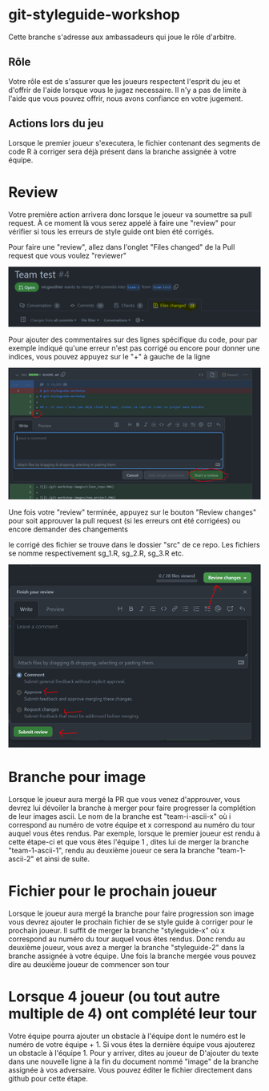 # git-styleguide-workshop

Cette branche s'adresse aux ambassadeurs qui joue le rôle d'arbitre.


## Rôle

Votre rôle est de s'assurer que les joueurs respectent l'esprit du jeu et d'offrir de l'aide lorsque vous le jugez necessaire. Il n'y a pas de limite à l'aide que vous pouvez offrir, nous avons confiance en votre jugement.

## Actions lors du jeu

Lorsque le premier joueur s'executera, le fichier contenant des segments de code R à corriger sera déjà présent dans la branche assignée à votre équipe.

# Review 

Votre première action arrivera donc lorsque le joueur va soumettre sa pull request. À ce moment là vous serez appelé à faire une "review" pour vérifier si tous les erreurs de style guide ont bien été corrigés.

Pour faire une "review", allez dans l'onglet "Files changed" de la Pull request que vous voulez "reviewer"

![](./git-workshop-images/files_changed.PNG)

Pour ajouter des commentaires sur des lignes spécifique du code, pour par exemple indiqué qu'une erreur n'est pas corrigé ou encore pour donner une indices, vous pouvez appuyez sur le "+" à gauche de la ligne

![](./git-workshop-images/add_comment.PNG)

Une fois votre "review" terminée, appuyez sur le bouton "Review changes" pour soit approuver la pull request (si les erreurs ont été corrigées) ou encore demander des changements

le corrigé des fichier se trouve dans le dossier "src" de ce repo. Les fichiers se nomme respectivement sg_1.R, sg_2.R, sg_3.R etc.


![](./git-workshop-images/submit_review.PNG)

# Branche pour image

Lorsque le joueur aura mergé la PR que vous venez d'approuver, vous devrez lui dévoiler la branche à merger pour faire progresser la complétion de leur images ascii. Le nom de la branche est "team-i-ascii-x" où i correspond au numéro de votre équipe et x correspond au numéro du tour auquel vous êtes rendus. Par exemple, lorsque le premier joueur est rendu à cette étape-ci et que vous êtes l'équipe 1 , dites lui de merger la branche "team-1-ascii-1", rendu au deuxième joueur ce sera la branche "team-1-ascii-2" et ainsi de suite.   

# Fichier pour le prochain joueur

Lorsque le joueur aura mergé la branche pour faire progression son image vous devrez ajouter le prochain fichier de se style guide à corriger pour le prochain joueur. Il suffit de merger la branche "styleguide-x" où x correspond au numéro du tour auquel vous êtes rendus. Donc rendu au deuxième joueur, vous avez a merger la branche "styleguide-2" dans la branche assignée à votre équipe. Une fois la branche mergée vous pouvez dire au deuxième joueur de commencer son tour

# Lorsque 4 joueur (ou tout autre multiple de 4) ont complété leur tour

Votre équipe pourra ajouter un obstacle à l'équipe dont le numéro est le numéro de votre équipe + 1. Si vous êtes la dernière équipe vous ajouterez un obstacle à l'équipe 1. Pour y arriver, dites au joueur de D'ajouter du texte dans une nouvelle ligne à la fin du document nommé "image" de la branche assignée à vos adversaire. Vous pouvez éditer le fichier directement dans github pour cette étape.



